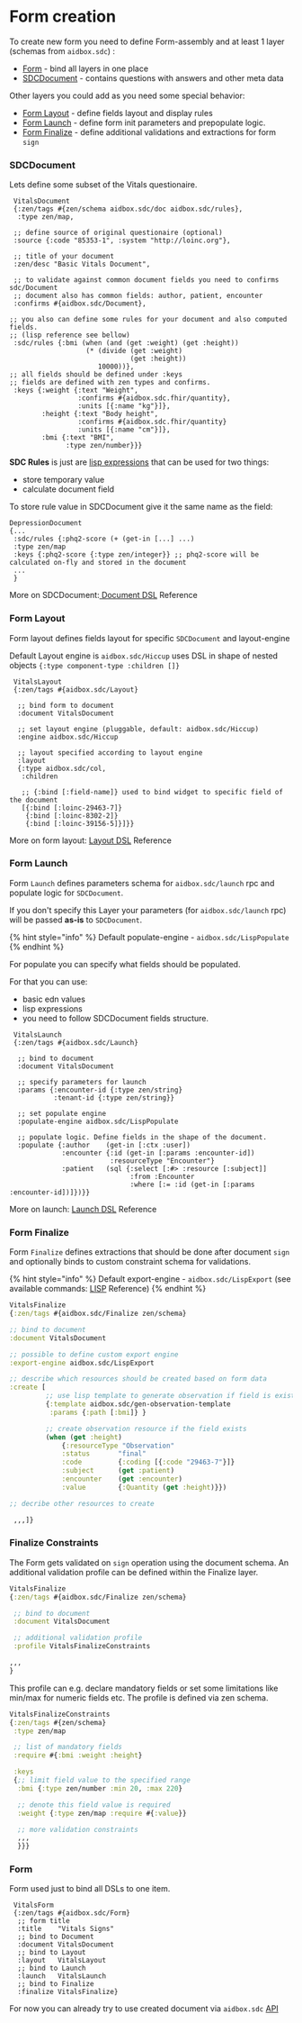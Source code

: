# Form creation

To create new form you need to define Form-assembly and at least 1 layer (schemas from `aidbox.sdc`) :

* [Form](form-creation.md#form) - bind all layers in one place
* [SDCDocument](form-creation.md#sdcdocument) - contains questions with answers and other meta data

Other layers you could add as you need some special behavior:

* [Form Layout](form-creation.md#form-layout) - define fields layout and display rules
* [Form Launch](form-creation.md#form-launch) - define form init parameters and prepopulate logic.
* [Form Finalize](form-creation.md#form-finalize) - define additional validations and extractions for form `sign`

### SDCDocument

Lets define some subset of the Vitals questionaire.

```
 VitalsDocument
 {:zen/tags #{zen/schema aidbox.sdc/doc aidbox.sdc/rules},
  :type zen/map,

 ;; define source of original questionaire (optional)
 :source {:code "85353-1", :system "http://loinc.org"},

 ;; title of your document
 :zen/desc "Basic Vitals Document",

 ;; to validate against common document fields you need to confirms sdc/Document
 ;; document also has common fields: author, patient, encounter
 :confirms #{aidbox.sdc/Document},

;; you also can define some rules for your document and also computed fields.
;; (lisp reference see bellow)
 :sdc/rules {:bmi (when (and (get :weight) (get :height))
                   (* (divide (get :weight)
                              (get :height))
                      10000))},
;; all fields should be defined under :keys
;; fields are defined with zen types and confirms.
 :keys {:weight {:text "Weight",
                 :confirms #{aidbox.sdc.fhir/quantity},
                 :units [{:name "kg"}]},
        :height {:text "Body height",
                 :confirms #{aidbox.sdc.fhir/quantity}
                 :units [{:name "cm"}]},
        :bmi {:text "BMI",
              :type zen/number}}}
```

**SDC Rules** is just are [lisp expressions](https://github.com/getheal/zen-sdc/blob/main/docs/lisp.md) that can be used for two things:

* store temporary value
* calculate document field

To store rule value in SDCDocument give it the same name as the field:

```
DepressionDocument
{...
 :sdc/rules {:phq2-score (+ (get-in [...] ...)
 :type zen/map
 :keys {:phq2-score {:type zen/integer}} ;; phq2-score will be calculated on-fly and stored in the document
 ...
 }
```

More on SDCDocument:[ Document DSL](../../../deprecated/deprecated/forms/document-dsl-docs-deprecated.md) Reference

### Form Layout

Form layout defines fields layout for specific `SDCDocument` and layout-engine

Default Layout engine is `aidbox.sdc/Hiccup` uses DSL in shape of nested objects `{:type component-type :children []}`

```
 VitalsLayout
 {:zen/tags #{aidbox.sdc/Layout}

  ;; bind form to document
  :document VitalsDocument

  ;; set layout engine (pluggable, default: aidbox.sdc/Hiccup)
  :engine aidbox.sdc/Hiccup

  ;; layout specified according to layout engine
  :layout
  {:type aidbox.sdc/col,
   :children

   ;; {:bind [:field-name]} used to bind widget to specific field of the document
   [{:bind [:loinc-29463-7]}
    {:bind [:loinc-8302-2]}
    {:bind [:loinc-39156-5]}]}}
```

More on form layout: [Layout DSL](../../../deprecated/deprecated/forms/layout-dsl-docs-deprecated.md) Reference

### Form Launch

Form `Launch` defines parameters schema for `aidbox.sdc/launch` rpc and populate logic for `SDCDocument`.

If you don't specify this Layer your parameters (for `aidbox.sdc/launch` rpc) will be passed **as-is** to `SDCDocument`.

{% hint style="info" %}
Default populate-engine - `aidbox.sdc/LispPopulate`
{% endhint %}

For populate you can specify what fields should be populated.

For that you can use:

* basic edn values
* lisp expressions
* you need to follow SDCDocument fields structure.

```
 VitalsLaunch
 {:zen/tags #{aidbox.sdc/Launch}

  ;; bind to document
  :document VitalsDocument

  ;; specify parameters for launch
  :params {:encounter-id {:type zen/string}
           :tenant-id {:type zen/string}}

  ;; set populate engine
  :populate-engine aidbox.sdc/LispPopulate

  ;; populate logic. Define fields in the shape of the document.
  :populate {:author    (get-in [:ctx :user])
             :encounter {:id (get-in [:params :encounter-id])
                         :resourceType "Encounter"}
             :patient   (sql {:select [:#> :resource [:subject]]
                              :from :Encounter
                              :where [:= :id (get-in [:params :encounter-id])]})}}
```

More on launch: [Launch DSL](../../../deprecated/deprecated/forms/launch-dsl-docs-deprecated.md) Reference

### Form Finalize

Form `Finalize` defines extractions that should be done after document `sign` and optionally binds to custom constraint schema for validations.

{% hint style="info" %}
Default export-engine - `aidbox.sdc/LispExport` (see available commands: [LISP](../../../deprecated/deprecated/forms/lisp-docs-deprecated.md) Reference)
{% endhint %}

```clojure
VitalsFinalize
{:zen/tags #{aidbox.sdc/Finalize zen/schema}

;; bind to document
:document VitalsDocument

;; possible to define custom export engine
:export-engine aidbox.sdc/LispExport

;; describe which resources should be created based on form data
:create [
         ;; use lisp template to generate observation if field is exists
         {:template aidbox.sdc/gen-observation-template
          :params {:path [:bmi]} }

         ;; create observation resource if the field exists
         (when (get :height)
             {:resourceType "Observation"
             :status       "final"
             :code         {:coding [{:code "29463-7"}]}
             :subject      (get :patient)
             :encounter    (get :encounter)
             :value        {:Quantity (get :height)}})

;; decribe other resources to create

 ,,,]}
```

### Finalize Constraints

The Form gets validated on `sign` operation using the document schema. An additional validation profile can be defined within the Finalize layer.

```clojure
VitalsFinalize
{:zen/tags #{aidbox.sdc/Finalize zen/schema}

 ;; bind to document
 :document VitalsDocument

 ;; additional validation profile
 :profile VitalsFinalizeConstraints

,,,
}
```

This profile can e.g. declare mandatory fields or set some limitations like min/max for numeric fields etc. The profile is defined via zen schema.

```clojure
VitalsFinalizeConstraints
{:zen/tags #{zen/schema}
 :type zen/map

 ;; list of mandatory fields
 :require #{:bmi :weight :height}

 :keys
 {;; limit field value to the specified range
  :bmi {:type zen/number :min 20, :max 220}

  ;; denote this field value is required
  :weight {:type zen/map :require #{:value}}

  ;; more validation constraints
  ,,,
  }}}

```

### Form

Form used just to bind all DSLs to one item.

```
 VitalsForm
 {:zen/tags #{aidbox.sdc/Form}
  ;; form title
  :title    "Vitals Signs"
  ;; bind to Document
  :document VitalsDocument
  ;; bind to Layout
  :layout   VitalsLayout
  ;; bind to Launch
  :launch   VitalsLaunch
  ;; bind to Finalize
  :finalize VitalsFinalize}

```

For now you can already try to use created document via `aidbox.sdc` [API](../../../deprecated/deprecated/forms/form-api-docs-deprecated.md)
